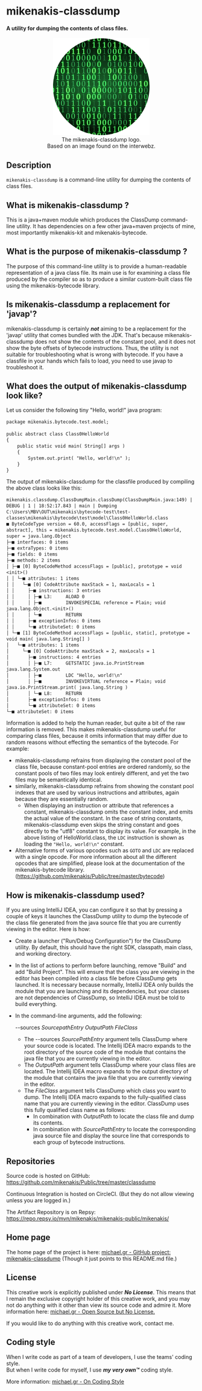 # mikenakis-classdump
#### A utility for dumping the contents of class files.

<p align="center">
<img title="mikenakis-classdump logo" src="mikenakis-classdump-512.png" width="256"/><br/>
The mikenakis-classdump logo.<br/>
Based on an image found on the interwebz.<br/>
</p>

## Description

`mikenakis-classdump` is a command-line utility for dumping the contents of class files.


## What is mikenakis-classdump ?

This is a java+maven module which produces the ClassDump command-line utility. It has dependencies on a few other java+maven projects of mine, most importantly mikenakis-kit and mikenakis-bytecode.

## What is the purpose of mikenakis-classdump ?

The purpose of this command-line utility is to provide a human-readable representation of a java class file. Its main use is for examining a class file produced by the compiler so as to produce a similar custom-built class file using the mikenakis-bytecode library.

## Is mikenakis-classdump a replacement for 'javap'?

mikenakis-classdump is certainly **_not_** aiming to be a replacement for the 'javap' utility that comes bundled with the JDK.   That's because mikenakis-classdump does not show the contents of the constant pool, and it does not show the byte offsets of bytecode instructions. Thus, the utility is not suitable for troubleshooting what is wrong with bytecode. If you have a classfile in your hands which fails to load, you need to use javap to troubleshoot it.

## What does the output of mikenakis-classdump look like?

Let us consider the following tiny "Hello, world!" java program:

	package mikenakis.bytecode.test.model;
	
	public abstract class Class0HelloWorld
	{
		public static void main( String[] args )
		{
			System.out.print( "Hello, world!\n" );
		}
	}

The output of mikenakis-classdump for the classfile produced by compiling the above class looks like this:

	mikenakis.classdump.ClassDumpMain.classDump(ClassDumpMain.java:149) | DEBUG | 1 | 18:52:17.843 | main | Dumping C:\Users\MBV\OUT\mikenakis\bytecode-test\test-classes\mikenakis\bytecode\test\model\Class0HelloWorld.class
	■ ByteCodeType version = 60.0, accessFlags = [public, super, abstract], this = mikenakis.bytecode.test.model.Class0HelloWorld, super = java.lang.Object
	├─■ interfaces: 0 items
	├─■ extraTypes: 0 items
	├─■ fields: 0 items
	├─■ methods: 2 items
	│ ├─■ [0] ByteCodeMethod accessFlags = [public], prototype = void <init>()
	│ │ └─■ attributes: 1 items
	│ │   └─■ [0] CodeAttribute maxStack = 1, maxLocals = 1
	│ │     ├─■ instructions: 3 entries
	│ │     │ ├─■ L3:     ALOAD 0
	│ │     │ ├─■         INVOKESPECIAL reference = Plain; void java.lang.Object.<init>()
	│ │     │ └─■         RETURN
	│ │     ├─■ exceptionInfos: 0 items
	│ │     └─■ attributeSet: 0 items
	│ └─■ [1] ByteCodeMethod accessFlags = [public, static], prototype = void main( java.lang.String[] )
	│   └─■ attributes: 1 items
	│     └─■ [0] CodeAttribute maxStack = 2, maxLocals = 1
	│       ├─■ instructions: 4 entries
	│       │ ├─■ L7:     GETSTATIC java.io.PrintStream java.lang.System.out
	│       │ ├─■         LDC "Hello, world!\n"
	│       │ ├─■         INVOKEVIRTUAL reference = Plain; void java.io.PrintStream.print( java.lang.String )
	│       │ └─■ L8:     RETURN
	│       ├─■ exceptionInfos: 0 items
	│       └─■ attributeSet: 0 items
	└─■ attributeSet: 0 items

Information is added to help the human reader, but quite a bit of the raw information is removed.  This makes mikenakis-classdump useful for comparing class files, because it omits information that may differ due to random reasons without effecting the semantics of the bytecode. For example:
- mikenakis-classdump refrains from displaying the constant pool of the class file, because constant-pool entries are ordered randomly, so the constant pools of two files may look entirely different, and yet the two files may be semantically identical. 
- similarly, mikenakis-classdump refrains from showing the constant pool indexes that are used by various instructions and attributes, again because they are essentially random. 
  - When displaying an instruction or attribute that references a constant, mikenakis-classdump omits the constant index, and emits the actual value of the constant. In the case of string constants, mikenakis-classdump even skips the string constant and goes directly to the "utf8" constant to display its value. For example, in the above listing of HelloWorld.class, the `LDC` instruction is shown as loading the `"Hello, world!\n"` constant.
- Alternative forms of various opcodes such as `GOTO` and `LDC` are replaced with a single opcode. For more information about all the different opcodes that are simplified, please look at the documentation of the mikenakis-bytecode library. (https://github.com/mikenakis/Public/tree/master/bytecode)

## How is mikenakis-classdump used?

If you are using IntelliJ IDEA, you can configure it so that by pressing a couple of keys it launches the ClassDump utility to dump the bytecode of the class file generated from the java source file that you are currently viewing in the editor. Here is how:
- Create a launcher ("Run/Debug Configuration") for the ClassDump utility. By default, this should have the right SDK, classpath, main class, and working directory.
- In the list of actions to perform before launching, remove "Build" and add "Build Project".  This will ensure that the class you are viewing in the editor has been compiled into a class file before ClassDump gets launched.  It is necessary because normally, IntelliJ IDEA only builds the module that you are launching and its dependencies, but your classes are not dependencies of ClassDump, so IntelliJ IDEA must be told to build everything.
- In the command-line arguments, add the following:

  --sources $SourcepathEntry$ $OutputPath$ $FileClass$

  - The --sources $SourcePathEntry$ argument tells ClassDump where your source code is located. The Intellij IDEA macro expands to the root directory of the source code of the module that contains the java file that you are currently viewing in the editor. 
  - The $OutputPath$ argument tells ClassDump where your class files are located. The Intellij IDEA macro expands to the output directory of the module that contains the java file that you are currently viewing in the editor.
  - The $FileClass$ argument tells ClassDump which class you want to dump. The Intellij IDEA macro expands to the fully-qualified class name that you are currently viewing in the editor.  ClassDump uses this fully qualified class name as follows:
    - In combination with $OutputPath$ to locate the class file and dump its contents.
    - In combination with $SourcePathEntry$ to locate the corresponding java source file and display the source line that corresponds to each group of bytecode instructions.

## Repositories 

Source code is hosted on GitHub: https://github.com/mikenakis/Public/tree/master/classdump

Continuous Integration is hosted on CircleCI. (But they do not allow viewing unless you are logged in.)

The Artifact Repository is on Repsy: https://repo.repsy.io/mvn/mikenakis/mikenakis-public/mikenakis/

## Home page

The home page of the project is here:
[michael.gr - GitHub project: mikenakis-classdump](https://blog.michael.gr/2018/04/github-project-classdump.html)
(Though it just points to this README.md file.)

## License

This creative work is explicitly published under ***No License***. 
This means that I remain the exclusive copyright holder of this creative work, 
and you may not do anything with it other than view its source code and admire it. 
More information here: [michael.gr - Open Source but No License.](https://blog.michael.gr/2018/04/open-source-but-no-license.html)

If you would like to do anything with this creative work, contact me.

## Coding style

When I write code as part of a team of developers, I use the teams' coding style.  
But when I write code for myself, I use _**my very own™**_ coding style.

More information: [michael.gr - On Coding Style](https://blog.michael.gr/2018/04/on-coding-style.html)
